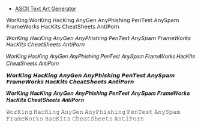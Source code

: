 - [ASCII Text Art Generator](https://fsymbols.com/generators/carty/)


WorKing
𝖶𝗈𝗋𝖪𝗂𝗇𝗀
𝖧𝖺𝖼𝖪𝗂𝗇𝗀
𝖠𝗇𝗒𝖦𝖾𝗇
𝖠𝗇𝗒𝖯𝗁𝗂𝗌𝗁𝗂𝗇𝗀
𝖯𝖾𝗇𝖳𝖾𝗌𝗍
𝖠𝗇𝗒𝖲𝗉𝖺𝗆
𝖥𝗋𝖺𝗆𝖾𝖶𝗈𝗋𝗄𝗌
𝖧𝖺𝖼𝖪𝗂𝗍𝗌
𝖢𝗁𝖾𝖺𝗍𝖲𝗁𝖾𝖾𝗍𝗌
𝖠𝗇𝗍𝗂𝖯𝗈𝗋𝗇

𝘞𝘰𝘳𝘒𝘪𝘯𝘨
𝘏𝘢𝘤𝘒𝘪𝘯𝘨
𝘈𝘯𝘺𝘎𝘦𝘯
𝘈𝘯𝘺𝘗𝘩𝘪𝘴𝘩𝘪𝘯𝘨
𝘗𝘦𝘯𝘛𝘦𝘴𝘵
𝘈𝘯𝘺𝘚𝘱𝘢𝘮
𝘍𝘳𝘢𝘮𝘦𝘞𝘰𝘳𝘬𝘴
𝘏𝘢𝘤𝘒𝘪𝘵𝘴
𝘊𝘩𝘦𝘢𝘵𝘚𝘩𝘦𝘦𝘵𝘴
𝘈𝘯𝘵𝘪𝘗𝘰𝘳𝘯

𝑊𝑜𝑟𝐾𝑖𝑛𝑔
𝐻𝑎𝑐𝐾𝑖𝑛𝑔
𝐴𝑛𝑦𝐺𝑒𝑛
𝐴𝑛𝑦𝑃ℎ𝑖𝑠ℎ𝑖𝑛𝑔
𝑃𝑒𝑛𝑇𝑒𝑠𝑡
𝐴𝑛𝑦𝑆𝑝𝑎𝑚
𝐹𝑟𝑎𝑚𝑒𝑊𝑜𝑟𝑘𝑠
𝐻𝑎𝑐𝐾𝑖𝑡𝑠
𝐶ℎ𝑒𝑎𝑡𝑆ℎ𝑒𝑒𝑡𝑠
𝐴𝑛𝑡𝑖𝑃𝑜𝑟𝑛

𝙒𝙤𝙧𝙆𝙞𝙣𝙜
𝙃𝙖𝙘𝙆𝙞𝙣𝙜
𝘼𝙣𝙮𝙂𝙚𝙣
𝘼𝙣𝙮𝙋𝙝𝙞𝙨𝙝𝙞𝙣𝙜
𝙋𝙚𝙣𝙏𝙚𝙨𝙩
𝘼𝙣𝙮𝙎𝙥𝙖𝙢
𝙁𝙧𝙖𝙢𝙚𝙒𝙤𝙧𝙠𝙨
𝙃𝙖𝙘𝙆𝙞𝙩𝙨
𝘾𝙝𝙚𝙖𝙩𝙎𝙝𝙚𝙚𝙩𝙨
𝘼𝙣𝙩𝙞𝙋𝙤𝙧𝙣

𝑾𝒐𝒓𝑲𝒊𝒏𝒈
𝑯𝒂𝒄𝑲𝒊𝒏𝒈
𝑨𝒏𝒚𝑮𝒆𝒏
𝑨𝒏𝒚𝑷𝒉𝒊𝒔𝒉𝒊𝒏𝒈
𝑷𝒆𝒏𝑻𝒆𝒔𝒕
𝑨𝒏𝒚𝑺𝒑𝒂𝒎
𝑭𝒓𝒂𝒎𝒆𝑾𝒐𝒓𝒌𝒔
𝑯𝒂𝒄𝑲𝒊𝒕𝒔
𝑪𝒉𝒆𝒂𝒕𝑺𝒉𝒆𝒆𝒕𝒔
𝑨𝒏𝒕𝒊𝑷𝒐𝒓𝒏

𝚆𝚘𝚛𝙺𝚒𝚗𝚐
𝙷𝚊𝚌𝙺𝚒𝚗𝚐
𝙰𝚗𝚢𝙶𝚎𝚗
𝙰𝚗𝚢𝙿𝚑𝚒𝚜𝚑𝚒𝚗𝚐
𝙿𝚎𝚗𝚃𝚎𝚜𝚝
𝙰𝚗𝚢𝚂𝚙𝚊𝚖
𝙵𝚛𝚊𝚖𝚎𝚆𝚘𝚛𝚔𝚜
𝙷𝚊𝚌𝙺𝚒𝚝𝚜
𝙲𝚑𝚎𝚊𝚝𝚂𝚑𝚎𝚎𝚝𝚜
𝙰𝚗𝚝𝚒𝙿𝚘𝚛𝚗
